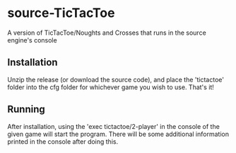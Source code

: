 # source-TicTacToe
A version of TicTacToe/Noughts and Crosses that runs in the source engine's console

## Installation
Unzip the release (or download the source code), and place the 'tictactoe' folder into the cfg folder for whichever game you wish to use. That's it!

## Running
After installation, using the 'exec tictactoe/2-player' in the console of the given game will start the program. There will be some additional information printed in the console after doing this. 
